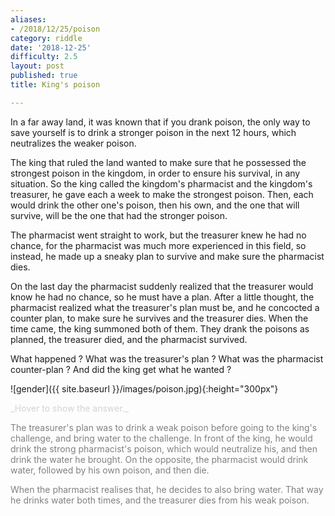 ```yaml
---
aliases:
- /2018/12/25/poison
category: riddle
date: '2018-12-25'
difficulty: 2.5
layout: post
published: true
title: King's poison

---
```


In a far away land, it was known that if you drank poison, the only way to save yourself is to drink a stronger poison in the next 12 hours, which neutralizes the weaker poison. 

The king that ruled the land wanted to make sure that he possessed the strongest poison in the kingdom, in order to ensure his survival, in any situation. So the king called the kingdom's pharmacist and the kingdom's treasurer, he gave each a week to make the strongest poison. Then, each would drink the other one's poison, then his own, and the one that will survive, will be the one that had the stronger poison. 

The pharmacist went straight to work, but the treasurer knew he had no chance, for the pharmacist was much more experienced in this field, so instead, he made up a sneaky plan to survive and make sure the pharmacist dies.

On the last day the pharmacist suddenly realized that the treasurer would know he had no chance, so he must have a plan. After a little thought, the pharmacist realized what the treasurer's plan must be, and he concocted a counter plan, to make sure he survives and the treasurer dies. When the time came, the king summoned both of them. They drank the poisons as planned, the treasurer died, and the pharmacist survived. 

What happened ? What was the treasurer's plan ? What was the pharmacist counter-plan ? And did the king get what he wanted ?

![gender]({{ site.baseurl }}/images/poison.jpg){:height="300px"}

<div markdown="1" class='answer-title' style="color: lightgrey">_Hover to show the answer._
</div>
<div class='answer-wrapper'>
<div markdown="1" class='answer' style="color: grey">

The treasurer's plan was to drink a weak poison before going to the king's challenge, and bring water to the challenge. In front of the king, he would drink the strong pharmacist's poison, which would neutralize his, and then drink the water he brought. On the opposite, the pharmacist would drink water, followed by his own poison, and then die. 

When the pharmacist realises that, he decides to also bring water. That way he drinks water both times, and the treasurer dies from his weak poison. 

</div>
</div>

